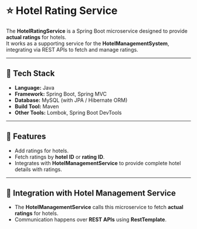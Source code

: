 # ⭐ Hotel Rating Service

The **HotelRatingService** is a Spring Boot microservice designed to provide **actual ratings** for hotels.  
It works as a supporting service for the **HotelManagementSystem**, integrating via REST APIs to fetch and manage ratings.  

---

## 🚀 Tech Stack
- **Language:** Java  
- **Framework:** Spring Boot, Spring MVC  
- **Database:** MySQL (with JPA / Hibernate ORM)  
- **Build Tool:** Maven  
- **Other Tools:** Lombok, Spring Boot DevTools  

---

## 📌 Features
- Add ratings for hotels.  
- Fetch ratings by **hotel ID** or **rating ID**.  
- Integrates with **HotelManagementService** to provide complete hotel details with ratings.  

---

## 🔗 Integration with Hotel Management Service
- The **HotelManagementService** calls this microservice to fetch **actual ratings** for hotels.
- Communication happens over **REST APIs** using **RestTemplate**.
